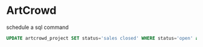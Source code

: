 # ArtCrowd

schedule a sql command
```sql
UPDATE artcrowd_project SET status='sales closed' WHERE status='open' and deadline < now();
```